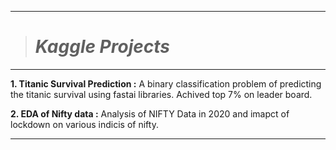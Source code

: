------------------------
> # _Kaggle Projects_
------------------------

**1. Titanic Survival Prediction :** A binary classification problem of predicting the titanic survival using fastai libraries. Achived top 7% on leader board.

**2. EDA of Nifty data :** Analysis of NIFTY Data in 2020 and imapct of lockdown on various indicis of nifty. 


--------------------------------------------------
